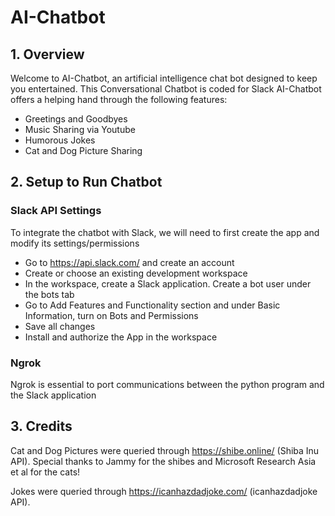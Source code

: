 # AI-Chatbot
## 1. Overview
Welcome to AI-Chatbot, an artificial intelligence chat bot designed to keep you entertained. This Conversational Chatbot is coded for Slack 
AI-Chatbot offers a helping hand through the following features:
- Greetings and Goodbyes
- Music Sharing via Youtube
- Humorous Jokes
- Cat and Dog Picture Sharing
## 2. Setup to Run Chatbot
### Slack API Settings
To integrate the chatbot with Slack, we will need to first create the app and modify its settings/permissions
- Go to https://api.slack.com/ and create an account
- Create or choose an existing development workspace
- In the workspace, create a Slack application. Create a bot user under the bots tab
- Go to Add Features and Functionality section and under Basic Information, turn on Bots and Permissions
- Save all changes
- Install and authorize the App in the workspace
### Ngrok
Ngrok is essential to port communications between the python program and the Slack application

## 3. Credits
Cat and Dog Pictures were queried through https://shibe.online/ (Shiba Inu API). Special thanks to Jammy for the shibes and Microsoft Research Asia et al for the cats!

Jokes were queried through https://icanhazdadjoke.com/ (icanhazdadjoke API).

